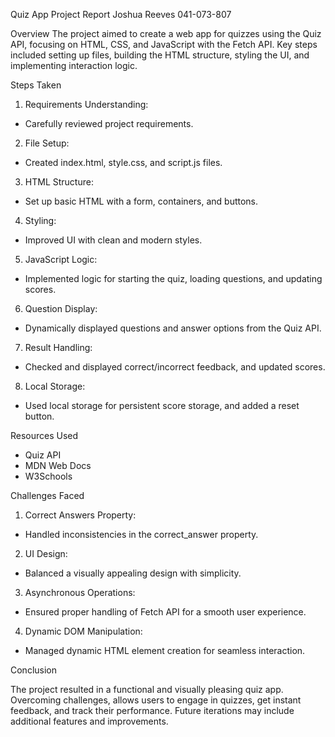Quiz App Project Report Joshua Reeves 041-073-807

Overview
The project aimed to create a web app for quizzes using the Quiz API, focusing on HTML, CSS, and JavaScript with the Fetch API. Key steps included setting up files, building the HTML structure, styling the UI, and implementing interaction logic.

Steps Taken
1. Requirements Understanding:
- Carefully reviewed project requirements.

2. File Setup:
- Created index.html, style.css, and script.js files.

3. HTML Structure:
- Set up basic HTML with a form, containers, and buttons.

4. Styling:
- Improved UI with clean and modern styles.

5. JavaScript Logic:
- Implemented logic for starting the quiz, loading questions, and updating scores.

6. Question Display:
- Dynamically displayed questions and answer options from the Quiz API.

7. Result Handling:
- Checked and displayed correct/incorrect feedback, and updated scores.

8. Local Storage:
- Used local storage for persistent score storage, and added a reset button.

Resources Used
- Quiz API
- MDN Web Docs
- W3Schools

Challenges Faced
1. Correct Answers Property:
- Handled inconsistencies in the correct_answer property.

2. UI Design:
- Balanced a visually appealing design with simplicity.

3. Asynchronous Operations:
- Ensured proper handling of Fetch API for a smooth user experience.

4. Dynamic DOM Manipulation:
- Managed dynamic HTML element creation for seamless interaction.

Conclusion

The project resulted in a functional and visually pleasing quiz app. Overcoming challenges, allows users to engage in quizzes, get instant feedback, and track their performance. Future iterations may include additional features and improvements.
